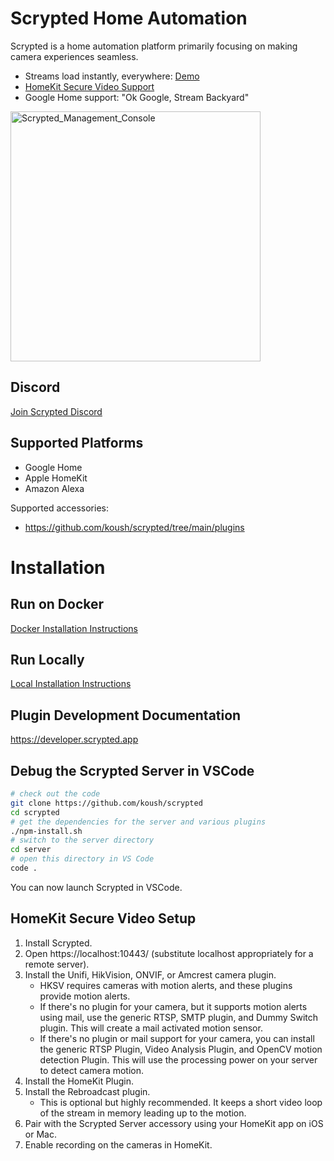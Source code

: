 # Scrypted Home Automation

Scrypted is a home automation platform primarily focusing on making camera experiences seamless.
 * Streams load instantly, everywhere: [Demo](https://www.reddit.com/r/homebridge/comments/r34k6b/if_youre_using_homebridge_for_cameras_ditch_it/)
 * [HomeKit Secure Video Support](#homekit-secure-video-setup)
 * Google Home support: "Ok Google, Stream Backyard"

<img width="400" alt="Scrypted_Management_Console" src="https://user-images.githubusercontent.com/73924/131903488-722d87ac-a0b0-40fe-b605-326e6b886e35.png">

## Discord

[Join Scrypted Discord](https://discord.gg/DcFzmBHYGq)

## Supported Platforms

 * Google Home
 * Apple HomeKit
 * Amazon Alexa

Supported accessories: 
 * https://github.com/koush/scrypted/tree/main/plugins

# Installation

## Run on Docker

[Docker Installation Instructions](https://github.com/koush/scrypted/wiki/Docker)

## Run Locally

[Local Installation Instructions](https://github.com/koush/scrypted/wiki/Local-Installation)

## Plugin Development Documentation

https://developer.scrypted.app


## Debug the Scrypted Server in VSCode

```sh
# check out the code
git clone https://github.com/koush/scrypted
cd scrypted
# get the dependencies for the server and various plugins
./npm-install.sh
# switch to the server directory
cd server
# open this directory in VS Code
code .
```

You can now launch Scrypted in VSCode.

## HomeKit Secure Video Setup

1. Install Scrypted.
2. Open https://localhost:10443/ (substitute localhost appropriately for a remote server).
3. Install the Unifi, HikVision, ONVIF, or Amcrest camera plugin.
   * HKSV requires cameras with motion alerts, and these plugins provide motion alerts.
   * If there's no plugin for your camera, but it supports motion alerts using mail, use the generic RTSP, SMTP plugin, and Dummy Switch plugin. This will create a mail activated motion sensor.
   * If there's no plugin or mail support for your camera, you can install the generic RTSP Plugin, Video Analysis Plugin, and OpenCV motion detection Plugin. This will use the processing power on your server to detect camera motion.
4. Install the HomeKit Plugin.
5. Install the Rebroadcast plugin.
    * This is optional but highly recommended. It keeps a short video loop of the stream in memory leading up to the motion.  
6. Pair with the Scrypted Server accessory using your HomeKit app on iOS or Mac.
7. Enable recording on the cameras in HomeKit.
